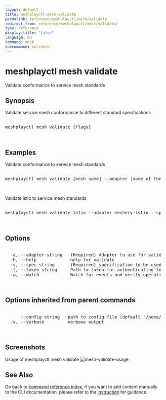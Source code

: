 ```yaml
---
layout: default
title: meshplayctl-mesh-validate
permalink: reference/meshplayctl/mesh/validate
redirect_from: reference/meshplayctl/mesh/validate/
type: reference
display-title: "false"
language: en
command: mesh
subcommand: validate
---
```


# meshplayctl mesh validate

Validate conformance to service mesh standards

## Synopsis

Validate service mesh conformance to different standard specifications
<pre class='codeblock-pre'>
<div class='codeblock'>
meshplayctl mesh validate [flags]

</div>
</pre> 

## Examples

Validate conformance to service mesh standards
<pre class='codeblock-pre'>
<div class='codeblock'>
meshplayctl mesh validate [mesh name] --adapter [name of the adapter] --tokenPath [path to token for authentication] --spec [specification to be used for conformance test] --namespace [namespace to be used]

</div>
</pre> 

Validate Istio to service mesh standards
<pre class='codeblock-pre'>
<div class='codeblock'>
meshplayctl mesh validate istio --adapter meshery-istio --spec smi

</div>
</pre> 

## Options

<pre class='codeblock-pre'>
<div class='codeblock'>
  -a, --adapter string   (Required) Adapter to use for validation (default "meshery-nsm")
  -h, --help             help for validate
  -s, --spec string      (Required) specification to be used for conformance test (smi/istio-vet) (default "smi")
  -t, --token string     Path to token for authenticating to Meshplay API
  -w, --watch            Watch for events and verify operation (in beta testing)

</div>
</pre>

## Options inherited from parent commands

<pre class='codeblock-pre'>
<div class='codeblock'>
      --config string   path to config file (default "/home/runner/.meshery/config.yaml")
  -v, --verbose         verbose output

</div>
</pre>

## Screenshots

Usage of meshplayctl mesh validate
![mesh-validate-usage](/assets/img/meshplayctl/mesh-validate.png)

## See Also

Go back to [command reference index](/reference/meshplayctl/), if you want to add content manually to the CLI documentation, please refer to the [instruction](/project/contributing/contributing-cli#preserving-manually-added-documentation) for guidance.
